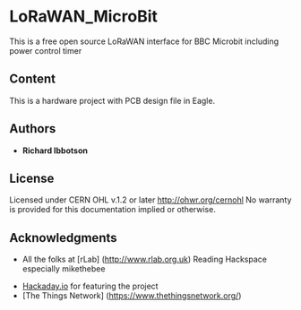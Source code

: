 # LoRaWAN_MicroBit
This is a free open source LoRaWAN interface for BBC Microbit including power control timer

## Content

This is a hardware project with PCB design file in Eagle. 



## Authors

* **Richard Ibbotson**  



## License

Licensed under CERN OHL v.1.2 or later http://ohwr.org/cernohl No warranty is provided for this documentation implied or otherwise.

## Acknowledgments

* All the folks at [rLab] (http://www.rlab.org.uk) Reading Hackspace especially mikethebee
+ [Hackaday.io](https://hackaday.io/project/12164-just-do-iot) for featuring the project
+ [The Things Network] (https://www.thethingsnetwork.org/)


